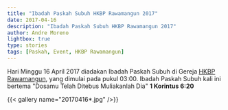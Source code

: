 ```yaml
---
title: "Ibadah Paskah Subuh HKBP Rawamangun 2017"
date: 2017-04-16
description: "Ibadah Paskah Subuh HKBP Rawamangun 2017"
author: Andre Moreno
lightbox: true
type: stories
tags: [Paskah, Event, HKBP Rawamangun]
---
```


Hari Minggu 16 April 2017 diadakan Ibadah Paskah Subuh di Gereja [HKBP Rawamangun](https://www.hkbprawamangun.com), yang dimulai pada pukul 03:00. Ibadah Paskah Subuh kali ini bertema "Dosamu Telah Ditebus Muliakanlah Dia" **1 Korintus 6:20**

{{< gallery name="20170416*.jpg" />}}